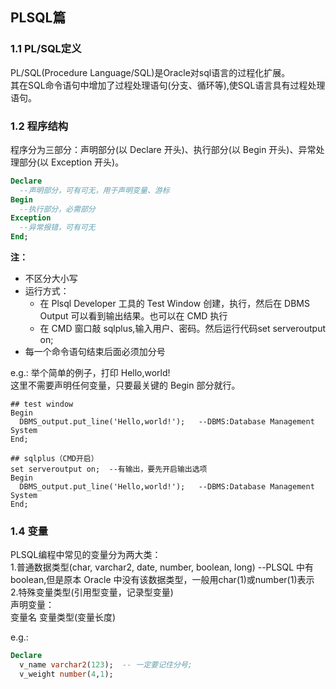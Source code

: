 ## PLSQL篇
### 1.1 PL/SQL定义
PL/SQL(Procedure Language/SQL)是Oracle对sql语言的过程化扩展。  
其在SQL命令语句中增加了过程处理语句(分支、循环等),使SQL语言具有过程处理语句。  

### 1.2 程序结构  
程序分为三部分：声明部分(以 Declare 开头)、执行部分(以 Begin 开头)、异常处理部分(以 Exception 开头)。      
```sql
Declare  
  --声明部分，可有可无，用于声明变量、游标  
Begin  
  --执行部分，必需部分   
Exception  
  --异常报错，可有可无  
End;  
```  
**注：**  
- 不区分大小写  
- 运行方式：
    - 在 Plsql Developer 工具的 Test Window 创建，执行，然后在 DBMS Output 可以看到输出结果。也可以在 CMD 执行  
    - 在 CMD 窗口敲 sqlplus,输入用户、密码。然后运行代码set serveroutput on;  
- 每一个命令语句结束后面必须加分号  

e.g.: 举个简单的例子，打印 Hello,world!  
这里不需要声明任何变量，只要最关键的 Begin 部分就行。    
```
## test window
Begin
  DBMS_output.put_line('Hello,world!');   --DBMS:Database Management System
End;
```
```
## sqlplus（CMD开启）
set serveroutput on;  --有输出，要先开启输出选项
Begin
  DBMS_output.put_line('Hello,world!');   --DBMS:Database Management System
End;
```

### 1.4 变量
PLSQL编程中常见的变量分为两大类：    
1.普通数据类型(char, varchar2, date, number, boolean, long)  --PLSQL 中有 boolean,但是原本 Oracle 中没有该数据类型，一般用char(1)或number(1)表示  
2.特殊变量类型(引用型变量，记录型变量)  
声明变量：    
变量名 变量类型(变量长度)  

e.g.:  
```sql
Declare
  v_name varchar2(123);  -- 一定要记住分号;
  v_weight number(4,1);
```





